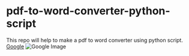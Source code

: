 # pdf-to-word-converter-python-script
This repo will help to make a pdf to word converter using python script. <a href="http://google.com">Google</a>
![Google Image](https://www.repairwin.com/wp-content/uploads/2019/09/PDF-to-Word.jpg)
